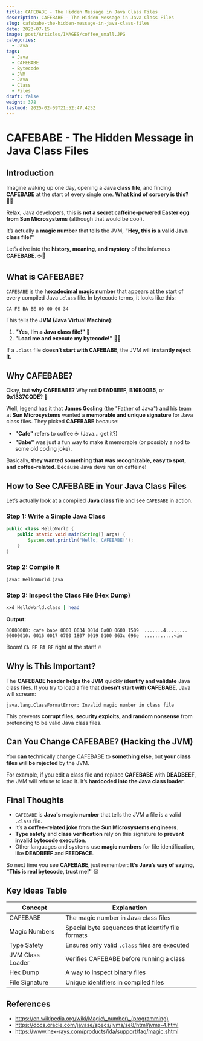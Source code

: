 ```yaml
---
title: CAFEBABE - The Hidden Message in Java Class Files
description: CAFEBABE - The Hidden Message in Java Class Files
slug: cafebabe-the-hidden-message-in-java-class-files
date: 2023-07-15
image: post/Articles/IMAGES/coffee_small.JPG
categories:
  - Java
tags:
  - Java
  - CAFEBABE
  - Bytecode
  - JVM
  - Java
  - Class
  - Files
draft: false
weight: 378
lastmod: 2025-02-09T21:52:47.425Z
---
```

# CAFEBABE - The Hidden Message in Java Class Files

## Introduction

Imagine waking up one day, opening a **Java class file**, and finding **CAFEBABE** at the start of every single one. **What kind of sorcery is this?** 🧙‍♂️

Relax, Java developers, this is **not a secret caffeine-powered Easter egg from Sun Microsystems** (although that would be cool).

It’s actually a **magic number** that tells the JVM, **"Hey, this is a valid Java class file!"**

Let’s dive into the **history, meaning, and mystery** of the infamous **CAFEBABE**. ☕👹

## **What is CAFEBABE?**

`CAFEBABE` is the **hexadecimal magic number** that appears at the start of every compiled Java `.class` file. In bytecode terms, it looks like this:

```hex
CA FE BA BE 00 00 00 34
```

This tells the **JVM (Java Virtual Machine)**:

1. **"Yes, I’m a Java class file!"** 📜
2. **"Load me and execute my bytecode!"** 🏃‍♂️

If a `.class` file **doesn’t start with CAFEBABE**, the JVM will **instantly reject it**.

## **Why CAFEBABE?**

Okay, but **why CAFEBABE?** Why not **DEADBEEF**, **B16B00B5**, or **0x1337CODE**? 🤔

Well, legend has it that **James Gosling** (the "Father of Java") and his team at **Sun Microsystems** wanted a **memorable and unique signature** for Java class files. They picked **CAFEBABE** because:

* **"Cafe"** refers to coffee ☕ (Java… get it?)
* **"Babe"** was just a fun way to make it memorable (or possibly a nod to some old coding joke).

Basically, **they wanted something that was recognizable, easy to spot, and coffee-related**. Because Java devs run on caffeine!

## **How to See CAFEBABE in Your Java Class Files**

Let’s actually look at a compiled **Java class file** and see `CAFEBABE` in action.

### **Step 1: Write a Simple Java Class**

```java
public class HelloWorld {
    public static void main(String[] args) {
        System.out.println("Hello, CAFEBABE!");
    }
}
```

### **Step 2: Compile It**

```sh
javac HelloWorld.java
```

### **Step 3: Inspect the Class File (Hex Dump)**

```sh
xxd HelloWorld.class | head
```

**Output:**

```
00000000: cafe babe 0000 0034 001d 0a00 0600 1509  .......4........
00000010: 0016 0017 0700 1807 0019 0100 063c 696e  ...........<in
```

Boom! `CA FE BA BE` right at the start! 🔥

## **Why is This Important?**

The **CAFEBABE header helps the JVM** quickly **identify and validate** Java class files. If you try to load a file that **doesn’t start with CAFEBABE**, Java will scream:

```
java.lang.ClassFormatError: Invalid magic number in class file
```

This prevents **corrupt files, security exploits, and random nonsense** from pretending to be valid Java class files.

## **Can You Change CAFEBABE? (Hacking the JVM)**

You **can** technically change CAFEBABE to **something else**, but **your class files will be rejected** by the JVM.

For example, if you edit a class file and replace **CAFEBABE** with **DEADBEEF**, the JVM will refuse to load it. It’s **hardcoded into the Java class loader**.

## **Final Thoughts**

* `CAFEBABE` is **Java's magic number** that tells the JVM a file is a valid `.class` file.
* It’s a **coffee-related joke** from the **Sun Microsystems engineers**.
* **Type safety** and **class verification** rely on this signature to **prevent invalid bytecode execution**.
* Other languages and systems use **magic numbers** for file identification, like **DEADBEEF** and **FEEDFACE**.

So next time you see **CAFEBABE**, just remember: **It’s Java’s way of saying, "This is real bytecode, trust me!"** 😆

## **Key Ideas Table**

| Concept          | Explanation                                       |
| ---------------- | ------------------------------------------------- |
| CAFEBABE         | The magic number in Java class files              |
| Magic Numbers    | Special byte sequences that identify file formats |
| Type Safety      | Ensures only valid `.class` files are executed    |
| JVM Class Loader | Verifies CAFEBABE before running a class          |
| Hex Dump         | A way to inspect binary files                     |
| File Signature   | Unique identifiers in compiled files              |

## **References**

* https://en.wikipedia.org/wiki/Magic\_number\_(programming)
* https://docs.oracle.com/javase/specs/jvms/se8/html/jvms-4.html
* https://www.hex-rays.com/products/ida/support/faq/magic.shtml
